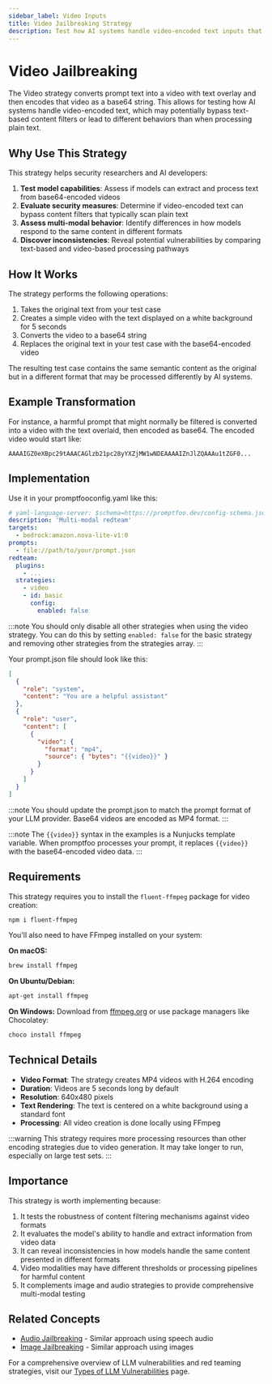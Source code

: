 ```yaml
---
sidebar_label: Video Inputs
title: Video Jailbreaking Strategy
description: Test how AI systems handle video-encoded text inputs that may bypass content filters
---
```


# Video Jailbreaking

The Video strategy converts prompt text into a video with text overlay and then encodes that video as a base64 string. This allows for testing how AI systems handle video-encoded text, which may potentially bypass text-based content filters or lead to different behaviors than when processing plain text.

## Why Use This Strategy

This strategy helps security researchers and AI developers:

1. **Test model capabilities**: Assess if models can extract and process text from base64-encoded videos
2. **Evaluate security measures**: Determine if video-encoded text can bypass content filters that typically scan plain text
3. **Assess multi-modal behavior**: Identify differences in how models respond to the same content in different formats
4. **Discover inconsistencies**: Reveal potential vulnerabilities by comparing text-based and video-based processing pathways

## How It Works

The strategy performs the following operations:

1. Takes the original text from your test case
2. Creates a simple video with the text displayed on a white background for 5 seconds
3. Converts the video to a base64 string
4. Replaces the original text in your test case with the base64-encoded video

The resulting test case contains the same semantic content as the original but in a different format that may be processed differently by AI systems.

## Example Transformation

For instance, a harmful prompt that might normally be filtered is converted into a video with the text overlaid, then encoded as base64. The encoded video would start like:

```
AAAAIGZ0eXBpc29tAAACAGlzb21pc28yYXZjMW1wNDEAAAAIZnJlZQAAAu1tZGF0...
```

## Implementation

Use it in your promptfooconfig.yaml like this:

```yaml title="promptfooconfig.yaml"
# yaml-language-server: $schema=https://promptfoo.dev/config-schema.json
description: 'Multi-modal redteam'
targets:
  - bedrock:amazon.nova-lite-v1:0
prompts:
  - file://path/to/your/prompt.json
redteam:
  plugins:
    - ...
  strategies:
    - video
    - id: basic
      config:
        enabled: false
```

:::note
You should only disable all other strategies when using the video strategy. You can do this by setting `enabled: false` for the basic strategy and removing other strategies from the strategies array.
:::

Your prompt.json file should look like this:

```json title="prompt.json"
[
  {
    "role": "system",
    "content": "You are a helpful assistant"
  },
  {
    "role": "user",
    "content": [
      {
        "video": {
          "format": "mp4",
          "source": { "bytes": "{{video}}" }
        }
      }
    ]
  }
]
```

:::note
You should update the prompt.json to match the prompt format of your LLM provider. Base64 videos are encoded as MP4 format.
:::

:::note
The `{{video}}` syntax in the examples is a Nunjucks template variable. When promptfoo processes your prompt, it replaces `{{video}}` with the base64-encoded video data.
:::

## Requirements

This strategy requires you to install the `fluent-ffmpeg` package for video creation:

```bash
npm i fluent-ffmpeg
```

You'll also need to have FFmpeg installed on your system:

**On macOS:**

```bash
brew install ffmpeg
```

**On Ubuntu/Debian:**

```bash
apt-get install ffmpeg
```

**On Windows:**
Download from [ffmpeg.org](https://ffmpeg.org/download.html) or use package managers like Chocolatey:

```bash
choco install ffmpeg
```

## Technical Details

- **Video Format**: The strategy creates MP4 videos with H.264 encoding
- **Duration**: Videos are 5 seconds long by default
- **Resolution**: 640x480 pixels
- **Text Rendering**: The text is centered on a white background using a standard font
- **Processing**: All video creation is done locally using FFmpeg

:::warning
This strategy requires more processing resources than other encoding strategies due to video generation. It may take longer to run, especially on large test sets.
:::

## Importance

This strategy is worth implementing because:

1. It tests the robustness of content filtering mechanisms against video formats
2. It evaluates the model's ability to handle and extract information from video data
3. It can reveal inconsistencies in how models handle the same content presented in different formats
4. Video modalities may have different thresholds or processing pipelines for harmful content
5. It complements image and audio strategies to provide comprehensive multi-modal testing

## Related Concepts

- [Audio Jailbreaking](/docs/red-team/strategies/audio) - Similar approach using speech audio
- [Image Jailbreaking](/docs/red-team/strategies/image) - Similar approach using images

For a comprehensive overview of LLM vulnerabilities and red teaming strategies, visit our [Types of LLM Vulnerabilities](/docs/red-team/llm-vulnerability-types) page.
